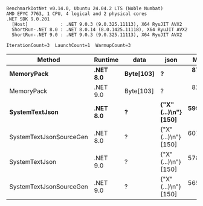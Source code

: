 ```

BenchmarkDotNet v0.14.0, Ubuntu 24.04.2 LTS (Noble Numbat)
AMD EPYC 7763, 1 CPU, 4 logical and 2 physical cores
.NET SDK 9.0.201
  [Host]            : .NET 9.0.3 (9.0.325.11113), X64 RyuJIT AVX2
  ShortRun-.NET 8.0 : .NET 8.0.14 (8.0.1425.11118), X64 RyuJIT AVX2
  ShortRun-.NET 9.0 : .NET 9.0.3 (9.0.325.11113), X64 RyuJIT AVX2

IterationCount=3  LaunchCount=1  WarmupCount=3  

```
| Method                  | Runtime  | data      | json                 | Mean      | Error     | StdDev   | Min       | Max       | Gen0   | Allocated |
|------------------------ |--------- |---------- |--------------------- |----------:|----------:|---------:|----------:|----------:|-------:|----------:|
| **MemoryPack**              | **.NET 8.0** | **Byte[103]** | **?**                    |  **87.72 ns** |  **1.419 ns** | **0.078 ns** |  **87.64 ns** |  **87.80 ns** | **0.0148** |     **248 B** |
| MemoryPack              | .NET 9.0 | Byte[103] | ?                    |  82.72 ns |  1.080 ns | 0.059 ns |  82.65 ns |  82.76 ns | 0.0148 |     248 B |
| **SystemTextJson**          | **.NET 8.0** | **?**         | **{&quot;X&quot;(...)\\n&quot;} [150]** | **599.43 ns** | **49.774 ns** | **2.728 ns** | **597.24 ns** | **602.48 ns** | **0.0143** |     **248 B** |
| SystemTextJsonSourceGen | .NET 8.0 | ?         | {&quot;X&quot;(...)\\n&quot;} [150] | 607.93 ns | 40.493 ns | 2.220 ns | 606.13 ns | 610.41 ns | 0.0143 |     248 B |
| SystemTextJson          | .NET 9.0 | ?         | {&quot;X&quot;(...)\\n&quot;} [150] | 578.91 ns | 18.946 ns | 1.038 ns | 577.87 ns | 579.94 ns | 0.0143 |     248 B |
| SystemTextJsonSourceGen | .NET 9.0 | ?         | {&quot;X&quot;(...)\\n&quot;} [150] | 565.75 ns | 22.429 ns | 1.229 ns | 564.46 ns | 566.91 ns | 0.0143 |     248 B |
